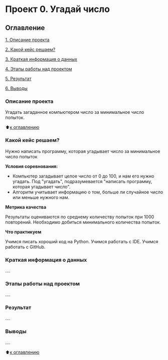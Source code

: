 # Проект 0. Угадай число

## Оглавление
[1. Описание проекта](https://github.com/Dennissn/sf_data_science/tree/main/project_0/#Описание-проекта)

[2. Какой кейс решаем?](https://github.com/Dennissn/sf_data_science/tree/main/project_0/#Какой-кейс-решаем)

[3. Краткая информация о данных](https://github.com/Dennissn/sf_data_science/tree/main/project_0/#Краткая-информация-о-данных)

[4. Этапы работы над проектом](https://github.com/Dennissn/sf_data_science/tree/main/project_0/#Этапы-работы-над-проектом)

[5. Результат](https://github.com/Dennissn/sf_data_science/tree/main/project_0/#Результат)

[6. Выводы](https://github.com/Dennissn/sf_data_science/tree/main/project_0/#Выводы)

### Описание проекта
Угадать загаданное компьютером число за минимальное число попыток.

:arrow_up:[к оглавлению](https://github.com/Dennissn/sf_data_science/tree/main/project_0/#Оглавление)

### Какой кейс решаем?
Нужно написать программу, которая угадывает число за минимальное число попыток

**Условия соревнования:**
- Компьютер загадывает целое число от 0 до 100, и нам его нужно угадать. Под "угадать", подразумевается "написать программу, которая угадывает число".
- Алгоритм учитывает информацию о том, больше ли случайное число или меньше нужного нам.

**Метрика качества**

Результаты оцениваются по среднему количеству попыток при 1000 повторений. Необходимо добиться минимального количества попыток.

**Что практикуем**

Учимся писать хороший код на Python.
Учимся работать с IDE.
Учимся работать с GitHub.


### Краткая информация о данных
....

### Этапы работы над проектом
....

### Результат
....

### Выводы
....

:arrow_up:[к оглавлению](https://github.com/Dennissn/sf_data_science/tree/main/project_0/#Оглавление)
